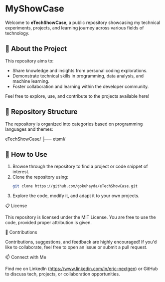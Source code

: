 # MyShowCase

Welcome to **eTechShowCase**, a public repository showcasing my technical experiments, projects, and learning journey across various fields of technology.

## 📌 About the Project
This repository aims to:
- Share knowledge and insights from personal coding explorations.
- Demonstrate technical skills in programming, data analysis, and machine learning.
- Foster collaboration and learning within the developer community.

Feel free to explore, use, and contribute to the projects available here!

## 📂 Repository Structure
The repository is organized into categories based on programming languages and themes:

eTechShowCase/
├── etsml/

## 📖 How to Use
1. Browse through the repository to find a project or code snippet of interest.
2. Clone the repository using:
   ```bash
   git clone https://github.com/gokuhayda/eTechShowCase.git

3. Explore the code, modify it, and adapt it to your own projects.

📋 License

This repository is licensed under the MIT License. You are free to use the code, provided proper attribution is given.

🤝 Contributions

Contributions, suggestions, and feedback are highly encouraged! If you'd like to collaborate, feel free to open an issue or submit a pull request.

📫 Connect with Me

Find me on LinkedIn (https://www.linkedin.com/in/eric-nextgen) or GitHub to discuss tech, projects, or collaboration opportunities.
